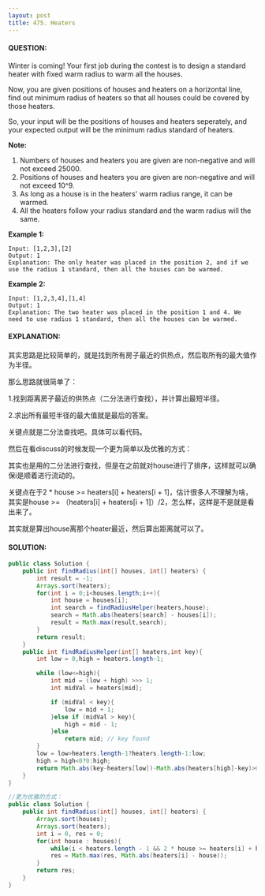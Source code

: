 ```yaml
---
layout: post
title: 475. Heaters
---
```


#### QUESTION:

Winter is coming! Your first job during the contest is to design a standard heater with fixed warm radius to warm all the houses.

Now, you are given positions of houses and heaters on a horizontal line, find out minimum radius of heaters so that all houses could be covered by those heaters.

So, your input will be the positions of houses and heaters seperately, and your expected output will be the minimum radius standard of heaters.

**Note:**

1. Numbers of houses and heaters you are given are non-negative and will not exceed 25000.
2. Positions of houses and heaters you are given are non-negative and will not exceed 10^9.
3. As long as a house is in the heaters' warm radius range, it can be warmed.
4. All the heaters follow your radius standard and the warm radius will the same.

**Example 1:**

```
Input: [1,2,3],[2]
Output: 1
Explanation: The only heater was placed in the position 2, and if we use the radius 1 standard, then all the houses can be warmed.

```

**Example 2:**

```
Input: [1,2,3,4],[1,4]
Output: 1
Explanation: The two heater was placed in the position 1 and 4. We need to use radius 1 standard, then all the houses can be warmed.
```

#### EXPLANATION:

其实思路是比较简单的，就是找到所有房子最近的供热点，然后取所有的最大值作为半径。

那么思路就很简单了：

1.找到距离房子最近的供热点（二分法进行查找），并计算出最短半径。

2.求出所有最短半径的最大值就是最后的答案。

关键点就是二分法查找吧。具体可以看代码。



然后在看discuss的时候发现一个更为简单以及优雅的方式：

其实也是用的二分法进行查找，但是在之前就对house进行了排序，这样就可以确保i是顺着进行流动的。

关键点在于2 \* house >= heaters[i] + heaters[i + 1]，估计很多人不理解为啥，其实是house >= （heaters[i] + heaters[i + 1]）/2，怎么样，这样是不是就是看出来了。

其实就是算出house离那个heater最近，然后算出距离就可以了。

#### SOLUTION:

```java
public class Solution {
    public int findRadius(int[] houses, int[] heaters) {
        int result = -1;
        Arrays.sort(heaters);
        for(int i = 0;i<houses.length;i++){
            int house = houses[i];
            int search = findRadiusHelper(heaters,house);
            search = Math.abs(heaters[search] - houses[i]);
            result = Math.max(result,search);
        }
        return result;
    }
    public int findRadiusHelper(int[] heaters,int key){
        int low = 0,high = heaters.length-1;

        while (low<=high){
            int mid = (low + high) >>> 1;
            int midVal = heaters[mid];

            if (midVal < key){
                low = mid + 1;
            }else if (midVal > key){
                high = mid - 1;
            }else
                return mid; // key found
        }
        low = low>heaters.length-1?heaters.length-1:low;
        high = high<0?0:high;
        return Math.abs(key-heaters[low])-Math.abs(heaters[high]-key)>0?high:low;
    }
}

//更为优雅的方式：
public class Solution {
    public int findRadius(int[] houses, int[] heaters) {
        Arrays.sort(houses);
        Arrays.sort(heaters);
        int i = 0, res = 0;
        for(int house : houses){
            while(i < heaters.length - 1 && 2 * house >= heaters[i] + heaters[i + 1]) i++;
            res = Math.max(res, Math.abs(heaters[i] - house));
        }
        return res;
    }
}
```

